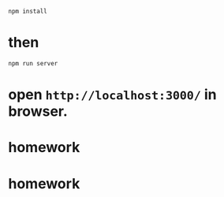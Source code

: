 ```
npm install
```
# then

```
npm run server
```

# open ``http://localhost:3000/`` in browser.
# homework
# homework
